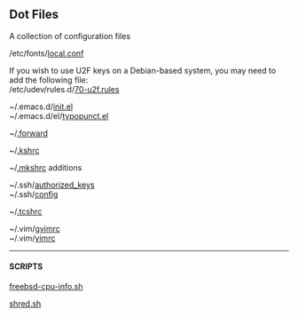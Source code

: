 ## Dot Files
A collection of configuration files

/etc/fonts/[local.conf](dot-files/fonts-local.conf)

If you wish to use U2F keys on a Debian-based system, you may need to add the following file:  
/etc/udev/rules.d/[70-u2f.rules](dot-files/70-u2f.rules)  

~/.emacs.d/[init.el](dot-files/emacs.d-init.el.txt)  
~/.emacs.d/el/[typopunct.el](dot-files/typopunct.el)  

~/[.forward](dot-files/forward.txt)

~/[.kshrc](dot-files/kshrc.txt)

~/[.mkshrc](dot-files/mkshrc.txt) additions

~/.ssh/[authorized_keys](dot-files/authorized_keys.txt)  
~/.ssh/[config](dot-files/ssh-config.txt)

~/[.tcshrc](dot-files/tcshrc.txt)

~/.vim/[gvimrc](dot-files/gvimrc.txt)  
~/.vim/[vimrc](dot-files/vimrc.txt)

- - - 

#### SCRIPTS

[freebsd-cpu-info.sh](dot-files/freebsd-cpu-info.sh.txt)

[shred.sh](dot-files/shred.sh.txt)
